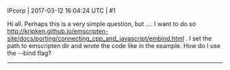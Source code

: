 IPcorp | 2017-03-12 16:04:24 UTC | #1

Hi all.
Perhaps this is a very simple question, but .... I want to do so http://kripken.github.io/emscripten-site/docs/porting/connecting_cpp_and_javascript/embind.html . I set the path to emscripten dir and wrote the code like in the example. How do I use the --bind flag?

-------------------------

